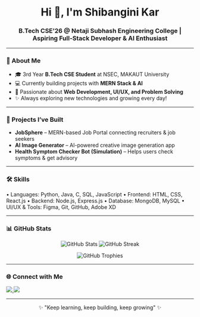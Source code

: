<!-- Stylish Banner -->
<h1 align="center">Hi 👋, I'm Shibangini Kar</h1>
<h3 align="center">B.Tech CSE’26 @ Netaji Subhash Engineering College | Aspiring Full-Stack Developer & AI Enthusiast</h3>

---

### 🌸 About Me  
- 🎓 3rd Year **B.Tech CSE Student** at NSEC, MAKAUT University  
- 💻 Currently building projects with **MERN Stack & AI**  
- 🚀 Passionate about **Web Development, UI/UX, and Problem Solving**  
- ✨ Always exploring new technologies and growing every day!  

---

### 🔭 Projects I’ve Built  
- **JobSphere** – MERN-based Job Portal connecting recruiters & job seekers  
- **AI Image Generator** – AI-powered creative image generation app  
- **Health Symptom Checker Bot (Simulation)** – Helps users check symptoms & get advisory  

---

### 🛠️ Skills  
<p align="left">
  • Languages: Python, Java, C, SQL, JavaScript  
  • Frontend: HTML, CSS, React.js  
  • Backend: Node.js, Express.js  
  • Database: MongoDB, MySQL  
  • UI/UX & Tools: Figma, Git, GitHub, Adobe XD  
</p>

---

### 📊 GitHub Stats  
<p align="center">
  <img src="https://github-readme-stats.vercel.app/api?username=Shibangini&show_icons=true&theme=tokyonight" alt="GitHub Stats" />
  <img src="https://github-readme-streak-stats.herokuapp.com/?user=Shibangini&theme=tokyonight" alt="GitHub Streak" />
</p>

<p align="center">
  <img src="https://github-profile-trophy.vercel.app/?username=Shibangini&theme=tokyonight&row=1&column=6" alt="GitHub Trophies" />
</p>

---

### 🌐 Connect with Me  
<p align="left">
  <a href="https://www.linkedin.com/in/shibangini-kar-88a672380" target="blank">
    <img src="https://img.shields.io/badge/-Shibangini%20Kar-blue?style=flat&logo=Linkedin&logoColor=white" />
  </a>
  <a href="mailto:shibangini25@gmail.com">
    <img src="https://img.shields.io/badge/Email-shibangini25%40gmail.com-red?style=flat&logo=gmail&logoColor=white" />
  </a>
</p>

---

<p align="center">✨ "Keep learning, keep building, keep growing" ✨</p>
